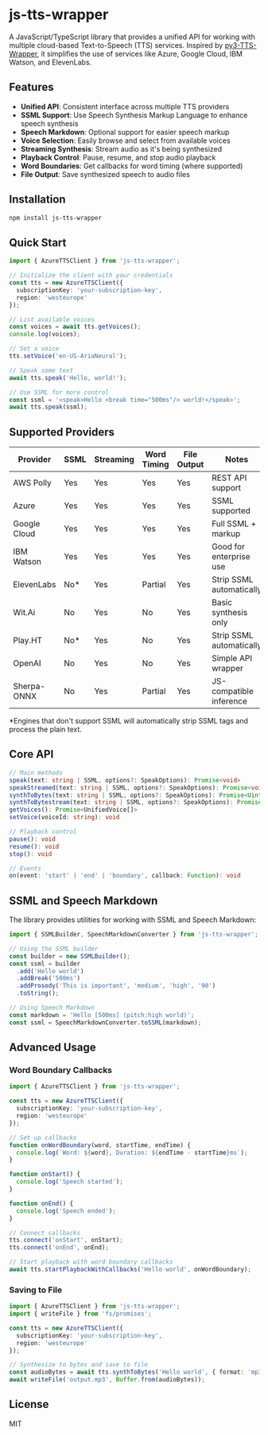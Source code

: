 # js-tts-wrapper

A JavaScript/TypeScript library that provides a unified API for working with multiple cloud-based Text-to-Speech (TTS) services. Inspired by [py3-TTS-Wrapper](https://github.com/willwade/tts-wrapper), it simplifies the use of services like Azure, Google Cloud, IBM Watson, and ElevenLabs.

## Features

- **Unified API**: Consistent interface across multiple TTS providers
- **SSML Support**: Use Speech Synthesis Markup Language to enhance speech synthesis
- **Speech Markdown**: Optional support for easier speech markup
- **Voice Selection**: Easily browse and select from available voices
- **Streaming Synthesis**: Stream audio as it's being synthesized
- **Playback Control**: Pause, resume, and stop audio playback
- **Word Boundaries**: Get callbacks for word timing (where supported)
- **File Output**: Save synthesized speech to audio files

## Installation

```bash
npm install js-tts-wrapper
```

## Quick Start

```typescript
import { AzureTTSClient } from 'js-tts-wrapper';

// Initialize the client with your credentials
const tts = new AzureTTSClient({
  subscriptionKey: 'your-subscription-key',
  region: 'westeurope'
});

// List available voices
const voices = await tts.getVoices();
console.log(voices);

// Set a voice
tts.setVoice('en-US-AriaNeural');

// Speak some text
await tts.speak('Hello, world!');

// Use SSML for more control
const ssml = '<speak>Hello <break time="500ms"/> world!</speak>';
await tts.speak(ssml);
```

## Supported Providers

| Provider      | SSML | Streaming | Word Timing | File Output | Notes                     |
|---------------|------|-----------|-------------|-------------|---------------------------|
| AWS Polly     | Yes  | Yes       | Yes         | Yes         | REST API support          |
| Azure         | Yes  | Yes       | Yes         | Yes         | SSML supported            |
| Google Cloud  | Yes  | Yes       | Yes         | Yes         | Full SSML + markup        |
| IBM Watson    | Yes  | Yes       | Yes         | Yes         | Good for enterprise use   |
| ElevenLabs    | No*  | Yes       | Partial     | Yes         | Strip SSML automatically  |
| Wit.Ai        | No   | Yes       | No          | Yes         | Basic synthesis only      |
| Play.HT       | No*  | Yes       | No          | Yes         | Strip SSML automatically  |
| OpenAI        | No   | Yes       | No          | Yes         | Simple API wrapper        |
| Sherpa-ONNX   | No   | Yes       | Partial     | Yes         | JS-compatible inference   |

*Engines that don't support SSML will automatically strip SSML tags and process the plain text.

## Core API

```typescript
// Main methods
speak(text: string | SSML, options?: SpeakOptions): Promise<void>
speakStreamed(text: string | SSML, options?: SpeakOptions): Promise<void>
synthToBytes(text: string | SSML, options?: SpeakOptions): Promise<Uint8Array>
synthToBytestream(text: string | SSML, options?: SpeakOptions): Promise<ReadableStream<Uint8Array>>
getVoices(): Promise<UnifiedVoice[]>
setVoice(voiceId: string): void

// Playback control
pause(): void
resume(): void
stop(): void

// Events
on(event: 'start' | 'end' | 'boundary', callback: Function): void
```

## SSML and Speech Markdown

The library provides utilities for working with SSML and Speech Markdown:

```typescript
import { SSMLBuilder, SpeechMarkdownConverter } from 'js-tts-wrapper';

// Using the SSML builder
const builder = new SSMLBuilder();
const ssml = builder
  .add('Hello world')
  .addBreak('500ms')
  .addProsody('This is important', 'medium', 'high', '90')
  .toString();

// Using Speech Markdown
const markdown = 'Hello [500ms] (pitch:high world)';
const ssml = SpeechMarkdownConverter.toSSML(markdown);
```

## Advanced Usage

### Word Boundary Callbacks

```typescript
import { AzureTTSClient } from 'js-tts-wrapper';

const tts = new AzureTTSClient({
  subscriptionKey: 'your-subscription-key',
  region: 'westeurope'
});

// Set up callbacks
function onWordBoundary(word, startTime, endTime) {
  console.log(`Word: ${word}, Duration: ${endTime - startTime}ms`);
}

function onStart() {
  console.log('Speech started');
}

function onEnd() {
  console.log('Speech ended');
}

// Connect callbacks
tts.connect('onStart', onStart);
tts.connect('onEnd', onEnd);

// Start playback with word boundary callbacks
await tts.startPlaybackWithCallbacks('Hello world', onWordBoundary);
```

### Saving to File

```typescript
import { AzureTTSClient } from 'js-tts-wrapper';
import { writeFile } from 'fs/promises';

const tts = new AzureTTSClient({
  subscriptionKey: 'your-subscription-key',
  region: 'westeurope'
});

// Synthesize to bytes and save to file
const audioBytes = await tts.synthToBytes('Hello world', { format: 'mp3' });
await writeFile('output.mp3', Buffer.from(audioBytes));
```

## License

MIT
